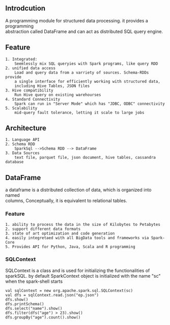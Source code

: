 ## Introdcution
A programming module for structured data processing. it provides a programming  
abstraction called DataFrame and can act as distributed SQL query engine.  

## Feature
```
1. Integrated: 
    Seemlessly mix SQL queryies with Spark programs, like query RDD 
2. unified data access
    Load and query data from a varriety of sources. Schema-RDDs provide 
    a single interface for efficiently working with structured data,   
    including Hive Tables, JSON files
3. Hive compatibility
    Run Hive query on existing warehourses
4. Standard Connectivity
    Spark can run in "Server Mode" which has "JDBC, ODBC" connectivity
5. Scalability
    mid-query fault tolerance, letting it scale to large jobs

```

## Architecture  

```
1. Language API
2. Schema RDD
    SparkSql -->Schema RDD --> DataFrame
3. Data Sources
    text file, parquet file, json document, hive tables, cassandra database
```


## DataFrame
a dataframe is a distributed collection of data, which is organized into named  
columns, Conceptually, it is equivalent to relational tables.

### Feature
```
1. ability to process the data in the size of Kilobytes to Petabytes
2. support different data formats
3. state of art optimization and code generation
4. easily integretaed with all BigData tools and frameworks via Spark-Core
5. Provides API for Python, Java, Scala and R programming
```

### SQLContext
SQLContext is a class and is used for initializing the functionalities of  
sparkSQL. by default  SparkContext object is initialized with the name "sc" 
when the spark-shell starts  
```
val sqlContext = new org.apache.spark.sql.SQLContext(sc)
val dfs = sqlContext.read.json("ep.json")
dfs.show()
dfs.printSchema()
dfs.select("name").show()
dfs.filter(dfs("age") > 23).show()
dfs.groupBy("age").count().show()

```





